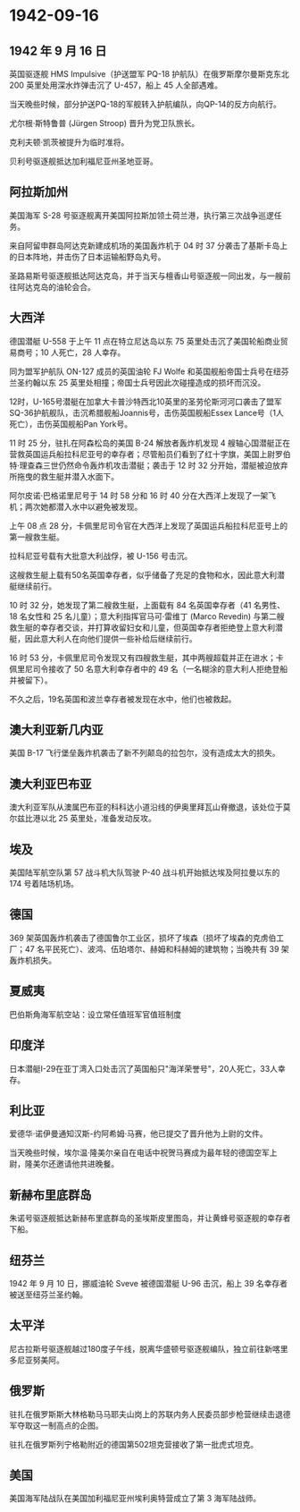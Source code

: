 # 1942-09-16

## 1942 年 9 月 16 日

英国驱逐舰 HMS Impulsive（护送盟军 PQ-18 护航队）在俄罗斯摩尔曼斯克东北
200 英里处用深水炸弹击沉了 U-457，船上 45 人全部遇难。

当天晚些时候，部分护送PQ-18的军舰转入护航编队，向QP-14的反方向航行。

尤尔根·斯特鲁普 (Jürgen Stroop) 晋升为党卫队旅长。

克利夫顿·凯茨被提升为临时准将。

贝利号驱逐舰抵达加利福尼亚州圣地亚哥。

## 阿拉斯加州

美国海军 S-28
号驱逐舰离开美国阿拉斯加领土荷兰港，执行第三次战争巡逻任务。

来自阿留申群岛阿达克新建成机场的美国轰炸机于 04 时 37
分袭击了基斯卡岛上的日本阵地，并击伤了日本运输船野岛丸号。

圣路易斯号驱逐舰抵达阿达克岛，并于当天与檀香山号驱逐舰一同出发，与一艘前往阿达克岛的油轮会合。

## 大西洋

德国潜艇 U-558 于上午 11 点在特立尼达岛以东 75
英里处击沉了美国轮船商业贸易商号；10 人死亡，28 人幸存。

同为盟军护航队 ON-127 成员的英国油轮 FJ Wolfe
和英国舰船帝国士兵号在纽芬兰圣约翰以东 25
英里处相撞；帝国士兵号因此次碰撞造成的损坏而沉没。

12时，U-165号潜艇在加拿大卡普沙特西北10英里的圣劳伦斯河河口袭击了盟军SQ-36护航舰队，击沉希腊舰船Joannis号，击伤英国舰船Essex
Lance号（1人死亡），击伤英国舰船Pan York号。

11 时 25 分，驻扎在阿森松岛的美国 B-24 解放者轰炸机发现 4
艘轴心国潜艇正在营救英国运兵船拉科尼亚号的幸存者；尽管船员们看到了红十字旗，美国上尉罗伯特·理查森三世仍然命令轰炸机攻击潜艇；袭击于
12 时 32 分开始，潜艇被迫放弃所拖曳的救生艇并潜入水面下。

阿尔皮诺·巴格诺里尼号于 14 时 58 分和 16 时 40
分在大西洋上发现了一架飞机；两次她都潜入水中以避免被发现。

上午 08 点 28
分，卡佩里尼司令官在大西洋上发现了英国运兵船拉科尼亚号上的第一艘救生艇。

拉科尼亚号载有大批意大利战俘，被 U-156 号击沉。

这艘救生艇上载有50名英国幸存者，似乎储备了充足的食物和水，因此意大利潜艇继续前行。

10 时 32 分，她发现了第二艘救生艇，上面载有 84 名英国幸存者（41
名男性、18 名女性和 25 名儿童）；意大利指挥官马可·雷维丁 (Marco Revedin)
与第二艘救生艇的幸存者交谈，并打算收留妇女和儿童，但英国幸存者拒绝登上意大利潜艇，因此意大利人在向他们提供一些补给后继续前行。

16 时 53
分，卡佩里尼司令发现又有四艘救生艇，其中两艘超载并正在进水；卡佩里尼司令接收了
50 名意大利幸存者中的 49 名（一名糊涂的意大利人拒绝登船并被留下）。

不久之后，19名英国和波兰幸存者被发现在水中，他们也被救起。

## 澳大利亚新几内亚

美国 B-17 飞行堡垒轰炸机袭击了新不列颠岛的拉包尔，没有造成太大的损失。

## 澳大利亚巴布亚

澳大利亚军队从澳属巴布亚的科科达小道沿线的伊奥里拜瓦山脊撤退，该处位于莫尔兹比港以北
25 英里处，准备发动反攻。

## 埃及

美国陆军航空队第 57 战斗机大队驾驶 P-40 战斗机开始抵达埃及阿拉曼以东的
174 号着陆场机场。

## 德国

369
架英国轰炸机袭击了德国鲁尔工业区，损坏了埃森（损坏了埃森的克虏伯工厂；47
名平民死亡）、波鸿、伍珀塔尔、赫姆和科赫姆的建筑物；当晚共有 39
架轰炸机损失。

## 夏威夷

巴伯斯角海军航空站：设立常任值班军官值班制度

## 印度洋

日本潜艇I-29在亚丁湾入口处击沉了英国船只"海洋荣誉号"，20人死亡，33人幸存。

## 利比亚

爱德华·诺伊曼通知汉斯-约阿希姆·马赛，他已提交了晋升他为上尉的文件。

当天晚些时候，埃尔温·隆美尔亲自在电话中祝贺马赛成为最年轻的德国空军上尉，隆美尔还邀请他共进晚餐。

## 新赫布里底群岛

朱诺号驱逐舰抵达新赫布里底群岛的圣埃斯皮里图岛，并让黄蜂号驱逐舰的幸存者下船。

## 纽芬兰

1942 年 9 月 10 日，挪威油轮 Sveve 被德国潜艇 U-96 击沉，船上 39
名幸存者被送至纽芬兰圣约翰。

## 太平洋

尼古拉斯号驱逐舰越过180度子午线，脱离华盛顿号驱逐舰编队，独立前往新喀里多尼亚努美阿。

## 俄罗斯

驻扎在俄罗斯斯大林格勒马马耶夫山岗上的苏联内务人民委员部步枪营继续击退德军夺取这一制高点的企图。

驻扎在俄罗斯列宁格勒附近的德国第502坦克营接收了第一批虎式坦克。

## 美国

美国海军陆战队在美国加利福尼亚州埃利奥特营成立了第 3 海军陆战师。

